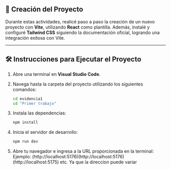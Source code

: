 ## 🚀 Creación del Proyecto

Durante estas actividades, realicé paso a paso la creación de un nuevo proyecto con **Vite**, utilizando **React** como plantilla. Además, instalé y configuré **Tailwind CSS** siguiendo la documentación oficial, logrando una integración exitosa con Vite.

---

## 🛠️ Instrucciones para Ejecutar el Proyecto

1. Abre una terminal en **Visual Studio Code**.
2. Navega hasta la carpeta del proyecto utilizando los siguientes comandos:

   ```bash
   cd evidencia1
   cd "Primer trabajo"

3. Instala las dependencias:
    ```bash
   npm install
    
4. Inicia el servidor de desarrollo:
   ```bash
   npm run dev

5. Abre tu navegador e ingresa a la URL proporcionada en la terminal:
   Ejemplo: (http://localhost:5176)(http://localhost:5176)(http://localhost:5175) etc. Ya que la direccion puede variar
   
   

